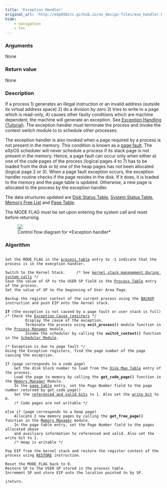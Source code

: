 ```yaml
---
title: 'Exception Handler'
original_url: 'http://eXpOSNitc.github.io/os_design-files/exe_handler.html'
hide:
    - navigation
    - toc
---
```



### Arguments
None

### Return value
None


### Description
If a process 1) generates an illegal instruction or an invalid address (outside its virtual address space) 2) do a division by zero 3) tries to write to a page which is read-only, 4) causes other faulty conditions which are machine dependent, the machine will generate an exception. See [Exception Handling (Tutorial)](../tutorials/xsm-interrupts-tutorial.md). The exception handler must terminate the process and invoke the context switch module to to schedule other processes. 


The exception handler is also invoked when a page required by a process is not present in the memory. This condition is known as a [page fault](http://en.wikipedia.org/wiki/Page_fault). The eXpOS scheduler will never schedule a process if its stack page is not present in the memory. Hence, a page fault can occur only when either a) one of the code pages of the process (logical pages 4 to 7) has to be loaded from the disk or b) one of the heap pages has not been allocated (logical page 2 or 3). When a page fault exception occurs, the exception handler routine checks if the page resides in the disk. If it does, it is loaded to the memory and the page table is updated. Otherwise, a new page is allocated to the process by the exception handler.


The data structures updated are [Disk Status Table](mem-ds.md#ds_table), [System Status Table](mem-ds.md#ss_table), [Memory Free List](mem-ds.md#mem_free_list) and [Page Table](process-table.md#per_page_table).


The MODE FLAG must be set upon entering the system call and reset before returning.


<figure>
	<img src="http://exposnitc.github.io/img/roadmap/exception.png">
	<figcaption>Control flow diagram for *Exception handler*</figcaption>
</figure>
 
  

### Algorithm

<pre><code>
Set the MODE_FLAG in the <a href="process_table.html">process table</a> entry to -1 indicate that the process is in the execption handler.

Switch to the Kernel Stack. 	/* See <a href="stack_smcall.html">kernel stack management during system calls</a> */
Save the value of SP to the USER SP field in the <a href="process_table.html">Process Table</a> entry of the process.
Set the value of SP to the beginning of User Area Page.

Backup the register context of the current process using the <a href="../arch_spec-files/instruction_set.html">BACKUP</a> instruction and push EIP onto the kernel stack.

<b>If</b> (the exception is not caused by a page fault or user stack is full)  /* Check the <a href="../Tutorials/xsm_interrupts_tutorial.html">Exception Cause registers</a> */
		 Display the cause of the exception.
	     Terminate the process using <b>exit_process()</b> module function in the <a href="../os_modules/Module_1.html">Process Manager</a> module.
	     Invoke the scheduler by calling the <b>switch_context()</b> function in the <a href="../os_modules/Module_5.html">Scheduler Module</a>.

/* Exception is due to page fault */
Using the Exception registers, find the page number of the page causing the exception.

If (page corresponds to a code page)
	Get the disk block number to load from the <a href="process_table.html#disk_map_table">Disk Map Table</a> entry of the process.
	Load the page to memory by calling the <b>get_code_page()</b> function in the <a href="../os_modules/Module_2.html">Memory Manager</a> Module.
	In the <a href="process_table.html#per_page_table">page table</a> entry, set the Page Number field to the page number returned by get_code_page()
	Set the <a href="process_table.html#per_page_table">referenced and valid bits</a> to 1. Also set the <a href="process_table.html#per_page_table">write bit</a> to 0.
	/* Code pages are not writable */
  
else if (page corresponds to a heap page)
	Allocate 2 new memory pages by calling the <b>get_free_page()</b> function in the <a href="../os_modules/Module_2.html">Memory Manager</a> module.
	In the page table entry, set the Page Number field to the pages allocated above
	and auxiliary information to referenced and valid. Also set the write bit to 1.
	/* Heap is writable */

Pop EIP from the kernel stack and restore the register context of the process using <a href="../arch_spec-files/instruction_set.html">RESTORE</a> instruction.

Reset the MODE_FLAG back to 0.
Restore SP to the USER SP stored in the process table.
Increment SP and store EIP onto the location pointed to by SP.

ireturn.
</code></pre>